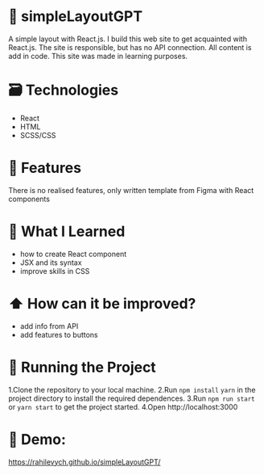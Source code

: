 # 🤖 simpleLayoutGPT
A simple layout with  React.js. I build this web site to get acquainted with React.js. The site is responsible, but has no API connection. All content is add in code. This site was made in learning purposes.
# 🗃️ Technologies
- React
- HTML
- SCSS/CSS
# 🤙 Features
There is no realised features, only written template from Figma with React components 
# 🧠 What I Learned
- how to create React component
- JSX and its syntax
- improve skills in CSS
 # ⬆️ How can it be improved?
- add info from API
- add features to buttons
# 📲 Running the Project
  1.Clone the repository to your local machine.
  2.Run `npm install` `yarn` in the project directory to install the required dependences.
  3.Run `npm run start` or `yarn start` to get the project started.
  4.Open http://localhost:3000
# 🎥 Demo:
https://rahilevych.github.io/simpleLayoutGPT/
